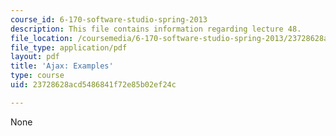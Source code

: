 ```yaml
---
course_id: 6-170-software-studio-spring-2013
description: This file contains information regarding lecture 48.
file_location: /coursemedia/6-170-software-studio-spring-2013/23728628acd5486841f72e85b02ef24c_MIT6_170S13_48-asyn-exam.pdf
file_type: application/pdf
layout: pdf
title: 'Ajax: Examples'
type: course
uid: 23728628acd5486841f72e85b02ef24c

---
```

None